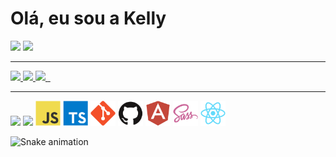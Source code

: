 <h1>Olá, eu sou a Kelly</h1>
<div>
  <a href="https://github.com/kellycsantos"></a>
  <img height="150em"  src="https://github-readme-stats.vercel.app/api?username=kellycsantos&show_icons=true&theme=dracula&include_all_commits=true&count_private=true">
  <img height="150em"  src="https://github-readme-stats.vercel.app/api/top-langs/?username=kellycsantos&layout=compact&langs_count=16&theme=dracula">
 </div>   
  <hr></hr>
  
  <!---Email--->
   <a href="malito:kellycsntos@gmail.com" target="_blank">
    <img width="40px" src="https://cdn-icons-png.flaticon.com/512/281/281769.png" target="_blank">
  </a>
  <!---Linkedin--->
  <a href="" target="_blank">
    <img width="40px" src="https://cdn-icons.flaticon.com/png/512/3536/premium/3536424.png?token=exp=1639750643~hmac=f353ef5cb4512e7f4179c2a9d166158b" target="_blank">
  </a>
  
  <!---Twitter--->
  <a href="https://twitter.com/kellyc_dev" target="_blank">
    <img width="40px" src="https://cdn-icons.flaticon.com/png/512/3536/premium/3536424.png?token=exp=1639750643~hmac=f353ef5cb4512e7f4179c2a9d166158b" target="_blank">
  </a>
  
  <!---Curriculo--->
  <a href="" target="_blank">
    <img width="40px" src="" target="_blank">
  </a>
  
   <!---Curriculo--->
  <a href="" target="_blank">
    <img width="40px" src="" target="_blank">
  </a>
  
  <hr></hr>
  
  
  <div>
    <img src="https://www.svgrepo.com/show/349402/html5.svg" width="40px" />
    <img src="https://www.svgrepo.com/show/349330/css3.svg" width="40px"/>
    <img src="https://raw.githubusercontent.com/devicons/devicon/2ae2a900d2f041da66e950e4d48052658d850630/icons/javascript/javascript-original.svg" width="40px">
    <img src="https://raw.githubusercontent.com/devicons/devicon/2ae2a900d2f041da66e950e4d48052658d850630/icons/typescript/typescript-plain.svg" width="40px" >
    <img src="https://raw.githubusercontent.com/devicons/devicon/2ae2a900d2f041da66e950e4d48052658d850630/icons/git/git-original.svg" width="40px" >  
    <img src="https://raw.githubusercontent.com/devicons/devicon/2ae2a900d2f041da66e950e4d48052658d850630/icons/github/github-original.svg" width="40px">
    <img src="https://raw.githubusercontent.com/devicons/devicon/2ae2a900d2f041da66e950e4d48052658d850630/icons/angularjs/angularjs-plain.svg" width="40px" >
    <img src="https://raw.githubusercontent.com/devicons/devicon/2ae2a900d2f041da66e950e4d48052658d850630/icons/sass/sass-original.svg" width="40px" >
    <img src="https://raw.githubusercontent.com/devicons/devicon/2ae2a900d2f041da66e950e4d48052658d850630/icons/react/react-original.svg" width="40px" >
  </div>
   
  ![Snake animation](https://github.com/kellycsantos/kellycsantos/blob/output/github-contribution-grid-snake.svg)
